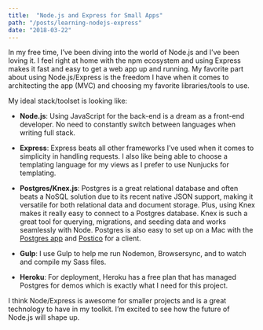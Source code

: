 ```yaml
---
title:  "Node.js and Express for Small Apps"
path: "/posts/learning-nodejs-express"
date: "2018-03-22"
---
```

In my free time, I’ve been diving into the world of Node.js and I’ve been loving it. I feel right at home with the npm ecosystem and using Express makes it fast and easy to get a web app up and running. My favorite part about using Node.js/Express is the freedom I have when it comes to architecting the app (MVC) and choosing my favorite libraries/tools to use.

My ideal stack/toolset is looking like:

- **Node.js**: Using JavaScript for the back-end is a dream as a front-end developer. No need to constantly switch between languages when writing full stack.

- **Express**: Express beats all other frameworks I’ve used when it comes to simplicity in handling requests. I also like being able to choose a templating language for my views as I prefer to use Nunjucks for templating.  

- **Postgres/Knex.js**: Postgres is a great relational database and often beats a NoSQL solution due to its recent native JSON support, making it versatile for both relational data and document storage. Plus, using Knex makes it really easy to connect to a Postgres database. Knex is such a great tool for querying, migrations, and seeding data and works seamlessly with Node. Postgres is also easy to set up on a Mac with the [Postgres app](https://postgresapp.com) and [Postico](https://eggerapps.at/postico/) for a client.

- **Gulp**: I use Gulp to help me run Nodemon, Browsersync, and to watch and compile my Sass files.

- **Heroku**: For deployment, Heroku has a free plan that has managed Postgres for demos which is exactly what I need for this project.

I think Node/Express is awesome for smaller projects and is a great technology to have in my toolkit. I’m excited to see how the future of Node.js will shape up.
